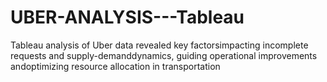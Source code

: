 # UBER-ANALYSIS---Tableau
Tableau analysis of Uber data revealed key factorsimpacting incomplete requests and supply-demanddynamics, guiding operational improvements andoptimizing resource allocation in transportation
